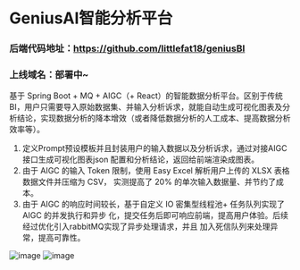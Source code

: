 # GeniusAI智能分析平台
### 后端代码地址：https://github.com/littlefat18/geniusBI
### 上线域名：部署中~
基于 Spring Boot + MQ + AIGC（+ React）的智能数据分析平台。区别于传统 BI，用户只需要导入原始数据集、并输入分析诉求，就能自动生成可视化图表及分析结论，实现数据分析的降本增效（或者降低数据分析的人工成本、提高数据分析效率等）。
1. 定义Prompt预设模板并且封装用户的输入数据以及分析诉求，通过对接AIGC接口生成可视化图表json
配置和分析结论，返回给前端渲染成图表。
2. 由于 AIGC 的输入 Token 限制，使用 Easy Excel 解析用户上传的 XLSX 表格数据文件并压缩为 CSV，
实测提高了 20% 的单次输入数据量、并节约了成本。
3. 由于 AIGC 的响应时间较长，基于自定义 IO 密集型线程池+ 任务队列实现了 AIGC 的并发执行和异步
化，提交任务后即可响应前端，提高用户体验。后续经过优化引入rabbitMQ实现了异步处理请求，并且
加入死信队列来处理异常，提高可靠性。

![image](https://github.com/littlefat18/geniusBI/assets/82098994/59b3abde-8ca1-4119-bcc7-8b28736f1af2)
![image](https://github.com/littlefat18/geniusBI/assets/82098994/5513250b-619a-4294-84d0-82a17fb798d0)
